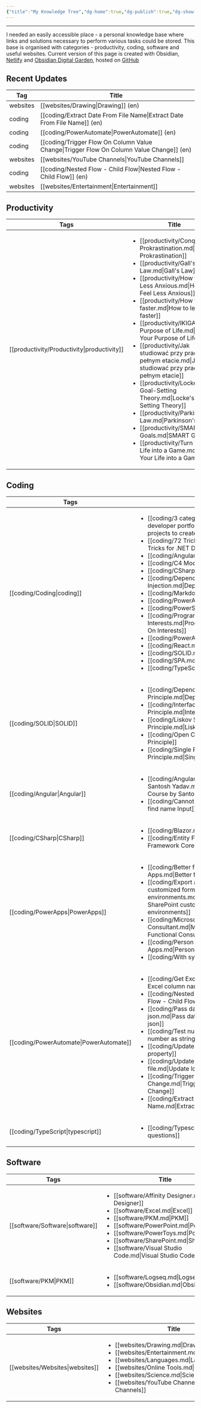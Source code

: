 ```yaml
---
{"title":"My Knowledge Tree","dg-home":true,"dg-publish":true,"dg-show-local-graph":false,"dg-show-backlinks":false,"permalink":"/my-knowledge-tree/","tags":"gardenEntry","dgShowBacklinks":false,"dgShowLocalGraph":false,"dgPassFrontmatter":true}
---
```


---
I needed an easily accessible place - a personal knowledge base where links and solutions necessary to perform various tasks could be stored. 
This base is organised with categories - productivity, coding, software and useful websites. Current version of this page is created with Obsidian, [Netlify](https://app.netlify.com/) and [Obsidian Digital Garden](https://github.com/oleeskild/obsidian-digital-garden), hosted on [GitHub](https://github.com)

## Recent Updates

| Tag      | Title                                                                                       |
| -------- | ------------------------------------------------------------------------------------------- |
| websites | [[websites/Drawing\|Drawing]] (en)                                                       |
| coding   | [[coding/Extract Date From File Name\|Extract Date From File Name]] (en)                 |
| coding   | [[coding/PowerAutomate\|PowerAutomate]] (en)                                             |
| coding   | [[coding/Trigger Flow On Column Value Change\|Trigger Flow On Column Value Change]] (en) |
| websites | [[websites/YouTube Channels\|YouTube Channels]]                                          |
| coding   | [[coding/Nested Flow - Child Flow\|Nested Flow - Child Flow]] (en)                       |
| websites | [[websites/Entertainment\|Entertainment]]                                                |


## Productivity

| Tags             | Title                                                                                                                                                                                                                                                                                                                                                                                                                                                                                                                                                                                                                                                                                                                                                                                                   |
| ---------------- | ------------------------------------------------------------------------------------------------------------------------------------------------------------------------------------------------------------------------------------------------------------------------------------------------------------------------------------------------------------------------------------------------------------------------------------------------------------------------------------------------------------------------------------------------------------------------------------------------------------------------------------------------------------------------------------------------------------------------------------------------------------------------------------------------------- |
| [[productivity/Productivity\|productivity]] | <ul><li>[[productivity/Conquer Prokrastination.md\\|Conquer Prokrastination]]</li><li>[[productivity/Gall's Law.md\\|Gall's Law]]</li><li>[[productivity/How to Feel Less Anxious.md\\|How to Feel Less Anxious]]</li><li>[[productivity/How to learn faster.md\\|How to learn faster]]</li><li>[[productivity/IKIGAI Your Purpose of Life.md\\|IKIGAI Your Purpose of Life]]</li><li>[[productivity/Jak studiować przy pracy na pełnym etacie.md\\|Jak studiować przy pracy na pełnym etacie]]</li><li>[[productivity/Locke's Goal-Setting Theory.md\\|Locke's Goal-Setting Theory]]</li><li>[[productivity/Parkinson's Law.md\\|Parkinson's Law]]</li><li>[[productivity/SMART Goals.md\\|SMART Goals]]</li><li>[[productivity/Turn Your Life into a Game.md\\|Turn Your Life into a Game]]</li></ul> |


## Coding

| Tags              | Title                                                                                                                                                                                                                                                                                                                                                                                                                                                                                                                                                                                                                                                                                                                                                                                                                                                                                         |
| ----------------- | --------------------------------------------------------------------------------------------------------------------------------------------------------------------------------------------------------------------------------------------------------------------------------------------------------------------------------------------------------------------------------------------------------------------------------------------------------------------------------------------------------------------------------------------------------------------------------------------------------------------------------------------------------------------------------------------------------------------------------------------------------------------------------------------------------------------------------------------------------------------------------------------- |
| [[coding/Coding\|coding]]        | <ul><li>[[coding/3 categories of projects to create for developer portfolio.md\\|3 categories of projects to create for developer portfolio]]</li><li>[[coding/72 Tricks for .NET Developers.md\\|72 Tricks for .NET Developers]]</li><li>[[coding/Angular.md\\|Angular]]</li><li>[[coding/C4 Model.md\\|C4 Model]]</li><li>[[coding/CSharp.md\\|CSharp]]</li><li>[[coding/Dependency Injection.md\\|Dependency Injection]]</li><li>[[coding/Markdown.md\\|Markdown]]</li><li>[[coding/PowerApps.md\\|PowerApps]]</li><li>[[coding/PowerShell.md\\|PowerShell]]</li><li>[[coding/Programming Languages Based On Interests.md\\|Programming Languages Based On Interests]]</li><li>[[coding/PowerAutomate.md\\|PowerAutomate]]</li><li>[[coding/React.md\\|React]]</li><li>[[coding/SOLID.md\\|SOLID]]</li><li>[[coding/SPA.md\\|SPA]]</li><li>[[coding/TypeScript.md\\|TypeScript]]</li></ul> |
| [[coding/SOLID\|SOLID]]         | <ul><li>[[coding/Dependency Inversion Principle.md\\|Dependency Inversion Principle]]</li><li>[[coding/Interface Separation Principle.md\\|Interface Separation Principle]]</li><li>[[coding/Liskov Substitution Principle.md\\|Liskov Substitution Principle]]</li><li>[[coding/Open Close Principle.md\\|Open Close Principle]]</li><li>[[coding/Single Responsibility Principle.md\\|Single Responsibility Principle]]</li></ul>                                                                                                                                                                                                                                                                                                                                                                                                                                                           |
| [[coding/Angular\|Angular]]       | <ul><li>[[coding/Angular for beginners Course by Santosh Yadav.md\\|Angular for beginners Course by Santosh Yadav]]</li><li>[[coding/Cannot find name Input.md\\|Cannot find name Input]]</li></ul>                                                                                                                                                                                                                                                                                                                                                                                                                                                                                                                                                                                                                                                                                           |
| [[coding/CSharp\|CSharp]]        | <ul><li>[[coding/Blazor.md\\|Blazor]]</li><li>[[coding/Entity Framework Core.md\\|Entity Framework Core]]</li></ul>                                                                                                                                                                                                                                                                                                                                                                                                                                                                                                                                                                                                                                                                                                                                                                           |
| [[coding/PowerApps\|PowerApps]]     | <ul><li>[[coding/Better forms in Power Apps.md\\|Better forms in Power Apps]]</li><li>[[coding/Export and import SharePoint customized form between environments.md\\|Export and import SharePoint customized form between environments]]</li><li>[[coding/Microsoft Power Platform Functional Consultant.md\\|Microsoft Power Platform Functional Consultant]]</li><li>[[coding/Person or Group in Power Apps.md\\|Person or Group in Power Apps]]</li><li>[[coding/With syntax.md\\|With syntax]]</li></ul>                                                                                                                                                                                                                                                                                                                                                                                 |
| [[coding/PowerAutomate\|PowerAutomate]] | <ul><li>[[coding/Get Excel column names.md\\|Get Excel column names]]</li><li>[[coding/Nested Flow - Child Flow.md\\|Nested Flow - Child Flow]]</li><li>[[coding/Pass date to SharePoint list using json.md\\|Pass date to SharePoint list using json]]</li><li>[[coding/Test number as string.md\\|Test number as string]]</li><li>[[coding/Update json property.md\\|Update json property]]</li><li>[[coding/Update locked properties of a file.md\\|Update locked properties of a file]]</li><li>[[coding/Trigger Flow On Column Value Change.md\\|Trigger Flow On Column Value Change]]</li><li>[[coding/Extract Date From File Name.md\\|Extract Date From File Name]]</li></ul>                                                                                                                                                                                                         |
| [[coding/TypeScript\|typescript]]    | <ul><li>[[coding/Typescript questions.md\\|Typescript questions]]</li></ul>                                                                                                                                                                                                                                                                                                                                                                                                                                                                                                                                                                                                                                                                                                                                                                                                                   |


## Software
| Tags         | Title                                                                                                                                                                                                                                                                                                                                                         |
| ------------ | ------------------------------------------------------------------------------------------------------------------------------------------------------------------------------------------------------------------------------------------------------------------------------------------------------------------------------------------------------------- |
| [[software/Software\|software]] | <ul><li>[[software/Affinity Designer.md\\|Affinity Designer]]</li><li>[[software/Excel.md\\|Excel]]</li><li>[[software/PKM.md\\|PKM]]</li><li>[[software/PowerPoint.md\\|PowerPoint]]</li><li>[[software/PowerToys.md\\|PowerToys]]</li><li>[[software/SharePoint.md\\|SharePoint]]</li><li>[[software/Visual Studio Code.md\\|Visual Studio Code]]</li></ul> |
| [[software/PKM\|PKM]]      | <ul><li>[[software/Logseq.md\\|Logseq]]</li><li>[[software/Obsidian.md\\|Obsidian]]</li></ul>                                                                                                                                                                                                                                                                 |


## Websites
| Tags         | Title                                                                                                                                                                                                                                                                                                             |
| ------------ | ----------------------------------------------------------------------------------------------------------------------------------------------------------------------------------------------------------------------------------------------------------------------------------------------------------------- |
| [[websites/Websites\|websites]] | <ul><li>[[websites/Drawing.md\\|Drawing]]</li><li>[[websites/Entertainment.md\\|Entertainment]]</li><li>[[websites/Languages.md\\|Languages]]</li><li>[[websites/Online Tools.md\\|Online Tools]]</li><li>[[websites/Science.md\\|Science]]</li><li>[[websites/YouTube Channels.md\\|YouTube Channels]]</li></ul> |

